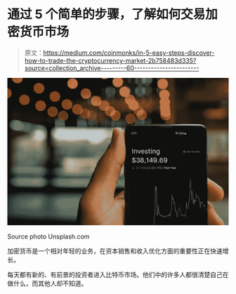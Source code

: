 # 通过 5 个简单的步骤，了解如何交易加密货币市场

> 原文：<https://medium.com/coinmonks/in-5-easy-steps-discover-how-to-trade-the-cryptocurrency-market-2b758483d335?source=collection_archive---------60----------------------->

![](img/2cb190920e732eee49ae1936f9be3a74.png)

Source photo Unsplash.com

加密货币是一个相对年轻的业务，在资本销售和收入优化方面的重要性正在快速增长。

每天都有新的、有前景的投资者进入比特币市场。他们中的许多人都很清楚自己在做什么，而其他人却不知道。